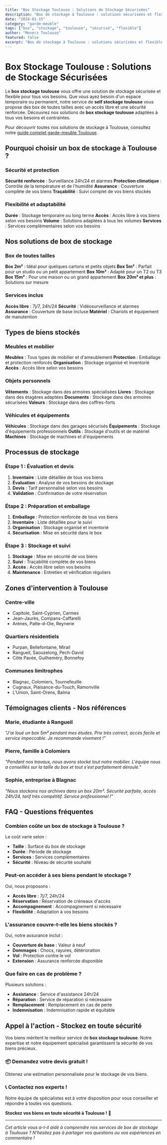 ```yaml
---
title: "Box Stockage Toulouse : Solutions de Stockage Sécurisées"
description: "Box de stockage à Toulouse : solutions sécurisées et flexibles. Toutes tailles, accès 7j/7, assurance incluse. Devis gratuit et personnalisé."
date: "2024-01-15"
category: "garde-meuble"
tags: ["box", "stockage", "toulouse", "sécurisé", "flexible"]
author: "Moverz Toulouse"
featured: false
excerpt: "Box de stockage à Toulouse : solutions sécurisées et flexibles. Toutes tailles, accès 7j/7, assurance incluse. Devis gratuit et personnalisé."
---
```


# Box Stockage Toulouse : Solutions de Stockage Sécurisées

Le **box stockage toulouse** vous offre une solution de stockage sécurisée et flexible pour tous vos besoins. Que vous ayez besoin d'un espace temporaire ou permanent, notre service de **self stockage toulouse** vous propose des box de toutes tailles avec un accès libre et une sécurité renforcée. Découvrez nos solutions de **box stockage toulouse** adaptées à tous vos besoins et contraintes.

Pour découvrir toutes nos solutions de stockage à Toulouse, consultez notre [guide complet garde-meuble Toulouse](/blog/piliers/garde-meuble-toulouse).

## Pourquoi choisir un box de stockage à Toulouse ?

### Sécurité et protection

**Sécurité renforcée** : Surveillance 24h/24 et alarmes
**Protection climatique** : Contrôle de la température et de l'humidité
**Assurance** : Couverture complète de vos biens
**Traçabilité** : Suivi complet de vos biens stockés

### Flexibilité et adaptabilité

**Durée** : Stockage temporaire ou long terme
**Accès** : Accès libre à vos biens selon vos besoins
**Volume** : Solutions adaptées à tous les volumes
**Services** : Services complémentaires selon vos besoins

## Nos solutions de box de stockage

### Box de toutes tailles

**Box 2m²** : Idéal pour quelques cartons et petits objets
**Box 5m²** : Parfait pour un studio ou un petit appartement
**Box 10m²** : Adapté pour un T2 ou T3
**Box 15m²** : Pour une maison ou un grand appartement
**Box 20m² et plus** : Solutions sur mesure

### Services inclus

**Accès libre** : 7j/7, 24h/24
**Sécurité** : Vidéosurveillance et alarmes
**Assurance** : Couverture de base incluse
**Matériel** : Chariots et équipement de manutention

## Types de biens stockés

### Meubles et mobilier

**Meubles** : Tous types de mobilier et d'ameublement
**Protection** : Emballage et protection renforcés
**Organisation** : Stockage organisé et inventorié
**Accès** : Accès libre selon vos besoins

### Objets personnels

**Vêtements** : Stockage dans des armoires spécialisées
**Livres** : Stockage dans des étagères adaptées
**Documents** : Stockage dans des armoires sécurisées
**Valeurs** : Stockage dans des coffres-forts

### Véhicules et équipements

**Véhicules** : Stockage dans des garages sécurisés
**Équipements** : Stockage d'équipements professionnels
**Outils** : Stockage d'outils et de matériel
**Machines** : Stockage de machines et d'équipements

## Processus de stockage

### Étape 1 : Évaluation et devis

1. **Inventaire** : Liste détaillée de tous vos biens
2. **Évaluation** : Analyse de vos besoins de stockage
3. **Devis** : Tarif personnalisé selon vos besoins
4. **Validation** : Confirmation de votre réservation

### Étape 2 : Préparation et emballage

1. **Emballage** : Protection renforcée de tous vos biens
2. **Inventaire** : Liste détaillée pour le suivi
3. **Organisation** : Stockage organisé et inventorié
4. **Sécurisation** : Mise en sécurité dans le box

### Étape 3 : Stockage et suivi

1. **Stockage** : Mise en sécurité de vos biens
2. **Suivi** : Traçabilité complète de vos biens
3. **Accès** : Accès libre selon vos besoins
4. **Maintenance** : Entretien et vérification réguliers

## Zones d'intervention à Toulouse

### Centre-ville
- Capitole, Saint-Cyprien, Carmes
- Jean-Jaurès, Compans-Caffarelli
- Arènes, Patte-d-Oie, Reynerie

### Quartiers résidentiels
- Purpan, Bellefontaine, Mirail
- Rangueil, Saouzelong, Pech-David
- Côte Pavée, Guilheméry, Bonnefoy

### Communes limitrophes
- Blagnac, Colomiers, Tournefeuille
- Cugnaux, Plaisance-du-Touch, Ramonville
- L'Union, Saint-Orens, Balma

## Témoignages clients - Nos références

### Marie, étudiante à Rangueil
*"J'ai loué un box 5m² pendant mes études. Prix très correct, accès facile et service impeccable. Je recommande vivement !"*

### Pierre, famille à Colomiers
*"Pendant nos travaux, nous avons stocké tout notre mobilier. L'équipe nous a conseillés sur la taille du box et tout s'est parfaitement déroulé."*

### Sophie, entreprise à Blagnac
*"Nous stockons nos archives dans un box 20m². Sécurité parfaite, accès 24h/24, tarif très compétitif. Service professionnel !"*

## FAQ - Questions fréquentes

### Combien coûte un box de stockage à Toulouse ?

Le coût varie selon :
- **Taille** : Surface du box de stockage
- **Durée** : Période de stockage
- **Services** : Services complémentaires
- **Sécurité** : Niveau de sécurité souhaité

### Peut-on accéder à ses biens pendant le stockage ?

Oui, nous proposons :
- **Accès libre** : 7j/7, 24h/24
- **Réservation** : Réservation de créneaux d'accès
- **Accompagnement** : Accompagnement si nécessaire
- **Flexibilité** : Adaptation à vos besoins

### L'assurance couvre-t-elle les biens stockés ?

Oui, notre assurance inclut :
- **Couverture de base** : Valeur à neuf
- **Dommages** : Chocs, rayures, détérioration
- **Vol** : Protection contre le vol
- **Extension** : Assurance renforcée disponible

### Que faire en cas de problème ?

Plusieurs solutions :
- **Assistance** : Service d'assistance 24h/24
- **Réparation** : Service de réparation si nécessaire
- **Remplacement** : Remplacement en cas de perte
- **Indemnisation** : Indemnisation rapide et équitable

## Appel à l'action - Stockez en toute sécurité

Vos biens méritent le meilleur service de **box stockage toulouse**. Notre expertise et notre équipement spécialisé garantissent la sécurité de vos biens précieux.

### 📦 **Demandez votre devis gratuit !**

Obtenez une estimation personnalisée pour le stockage de vos biens.

### 📞 **Contactez nos experts !**

Notre équipe de spécialistes est à votre disposition pour vous conseiller et répondre à toutes vos questions.

**Stockez vos biens en toute sécurité à Toulouse !** 🚚

---

*Cet article vous a-t-il aidé à comprendre nos services de box de stockage à Toulouse ? N'hésitez pas à partager vos questions ou vos expériences en commentaire !*

